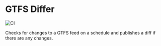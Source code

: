 # GTFS Differ

![CI](https://github.com/anthonyshull/gtfs-differ/actions/workflows/diff_gtfs.yml/badge.svg)

Checks for changes to a GTFS feed on a schedule and publishes a diff if there are any changes.